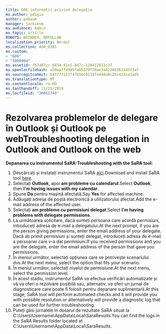 ```yaml
---
title: 606 informații privind delegația
ms.author: pdigia
author: pebaum
manager: jackiesm
ms.audience: Admin
ms.topic: article
ROBOTS: NOINDEX, NOFOLLOW
localization_priority: Normal
ms.collection: Adm_O365
ms.custom:
- "606"
- "3800004"
ms.assetid: f67467cc-d434-41e1-847c-120412b12c3f
ms.openlocfilehash: a59ea7fd995fa05179f70ae3a82268363145f3af
ms.sourcegitcommit: b43f77221f47b50c41197a448a9c26c423ce1ad5
ms.translationtype: MT
ms.contentlocale: ro-RO
ms.lasthandoff: 11/15/2019
ms.locfileid: "36661740"
---
```

# <a name="troubleshooting-delegation-in-outlook-and-outlook-on-the-web"></a><span data-ttu-id="5fa78-102">Rezolvarea problemelor de delegare în Outlook și Outlook pe web</span><span class="sxs-lookup"><span data-stu-id="5fa78-102">Troubleshooting delegation in Outlook and Outlook on the web</span></span>

<span data-ttu-id="5fa78-103">**Depanarea cu instrumentul SaRA:**</span><span class="sxs-lookup"><span data-stu-id="5fa78-103">**Troubleshooting with the SaRA tool:**</span></span>

1. <span data-ttu-id="5fa78-104">Descărcați și instalați instrumentul SaRA [aici](https://aka.ms/SaRA-SkypeForBusinessSignIn).</span><span class="sxs-lookup"><span data-stu-id="5fa78-104">Download and install SaRA tool [here](https://aka.ms/SaRA-SkypeForBusinessSignIn).</span></span>
1. <span data-ttu-id="5fa78-105">Selectați **Outlook**, apoi **am probleme cu calendarul**.</span><span class="sxs-lookup"><span data-stu-id="5fa78-105">Select **Outlook**, then **I'm having issues with my calendar**.</span></span>
1. <span data-ttu-id="5fa78-106">Spune **Da** pentru mașină afectată.</span><span class="sxs-lookup"><span data-stu-id="5fa78-106">Say **Yes** for affected machine.</span></span>
1. <span data-ttu-id="5fa78-107">Adăugați adresa de poștă electronică a utilizatorului afectat.</span><span class="sxs-lookup"><span data-stu-id="5fa78-107">Add the e-mail address of the affected user.</span></span>
1. <span data-ttu-id="5fa78-108">Selectați **am probleme cu permisiuni delegat**.</span><span class="sxs-lookup"><span data-stu-id="5fa78-108">Select **I'm having problems with delegate permissions**.</span></span>
1. <span data-ttu-id="5fa78-109">La următoarea solicitare, dacă sunteți persoana care acordă permisiuni, introduceți adresa de e-mail a delegatului.</span><span class="sxs-lookup"><span data-stu-id="5fa78-109">At the next prompt, if you are the person giving permissions, enter the email address of your delegate.</span></span> <span data-ttu-id="5fa78-110">Dacă ați primit permisiuni și sunteți delegat, introduceți adresa de e-mail a persoanei care v-a dat permisiuni.</span><span class="sxs-lookup"><span data-stu-id="5fa78-110">If you received permissions and you are the delegate, enter the email address of the person that gave you permissions.</span></span>
1. <span data-ttu-id="5fa78-111">În meniul următor, selectați opțiunea care se potrivește scenariului dvs.</span><span class="sxs-lookup"><span data-stu-id="5fa78-111">At the next menu, select the option that fits your scenario.</span></span>
1. <span data-ttu-id="5fa78-112">În meniul următor, selectați nivelul de permisiune.</span><span class="sxs-lookup"><span data-stu-id="5fa78-112">At the next menu, select the permission level.</span></span>
1. <span data-ttu-id="5fa78-113">În acest stadiu, instrumentul SaRA va efectua verificări automatizate și vă va oferi o rezolvare posibilă sau, alternativ, va oferi un jurnal de diagnosticare care poate fi folosit pentru depanare suplimentară.</span><span class="sxs-lookup"><span data-stu-id="5fa78-113">At this stage, SaRA tool will perform automated checks and it will provide you with possible resolution or alternatively will provide a diagnostic log that can be used for further troubleshooting.</span></span>
1. <span data-ttu-id="5fa78-114">Puteți găsi jurnalele în dosarul de rezultate SaRA situat la C:\Users\Username\AppData\Local\SaraResults.</span><span class="sxs-lookup"><span data-stu-id="5fa78-114">You can find the logs in the SaRA Results folder located at C:\Users\Username\AppData\Local\SaraResults.</span></span>
